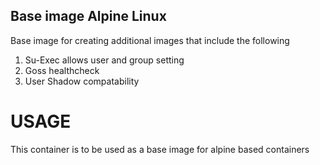 ## Base image Alpine Linux

Base image for creating additional images that include the following

  1. Su-Exec allows user and group setting
  2. Goss healthcheck
  3. User Shadow compatability

# USAGE

This container is to be used as a base image for alpine based containers
